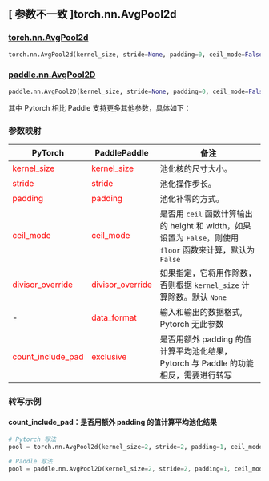 ## [ 参数不一致 ]torch.nn.AvgPool2d

### [torch.nn.AvgPool2d](https://pytorch.org/docs/stable/generated/torch.nn.AvgPool2d.html#torch.nn.AvgPool2d)

```python
torch.nn.AvgPool2d(kernel_size, stride=None, padding=0, ceil_mode=False, count_include_pad=True, divisor_override=None)
```

### [paddle.nn.AvgPool2D](https://www.paddlepaddle.org.cn/documentation/docs/zh/develop/api/paddle/nn/AvgPool2D_cn.html#avgpool2d)
```python
paddle.nn.AvgPool2D(kernel_size, stride=None, padding=0, ceil_mode=False, exclusive=True, divisor_override=None, data_format='NCHW', name=None)
```

其中 Pytorch 相比 Paddle 支持更多其他参数，具体如下：
### 参数映射
| PyTorch       | PaddlePaddle | 备注                                                   |
| ------------- | ------------ | ------------------------------------------------------ |
| <font color='red'> kernel_size </font>   | <font color='red'> kernel_size </font>   | 池化核的尺寸大小。               |
| <font color='red'> stride  </font>         |    <font color='red'> stride  </font>         | 池化操作步长。             |
| <font color='red'> padding </font>             | <font color='red'> padding </font>  | 池化补零的方式。               |
| <font color='red'> ceil_mode </font>             | <font color='red'> ceil_mode </font>  | 是否用 `ceil` 函数计算输出的 height 和 width，如果设置为 `False`，则使用 `floor` 函数来计算，默认为 `False`            |
| <font color='red'> divisor_override </font>           | <font color='red'> divisor_override </font>            | 如果指定，它将用作除数，否则根据 `kernel_size` 计算除数。默认 `None`  |
| -           | <font color='red'> data_format </font>            | 输入和输出的数据格式, Pytorch 无此参数  |
| <font color='red'> count_include_pad </font>           | <font color='red'> exclusive </font>            | 是否用额外 padding 的值计算平均池化结果，Pytorch 与 Paddle 的功能相反，需要进行转写  |


### 转写示例
#### count_include_pad：是否用额外 padding 的值计算平均池化结果
```python
# Pytorch 写法
pool = torch.nn.AvgPool2d(kernel_size=2, stride=2, padding=1, ceil_mode=True, count_include_pad=False)

# Paddle 写法
pool = paddle.nn.AvgPool2D(kernel_size=2, stride=2, padding=1, ceil_mode=True, exlusive=True)
```
